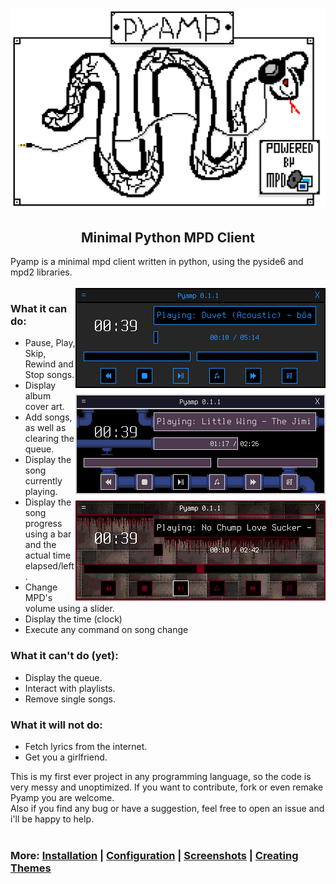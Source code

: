 <h3 align="center"><img src="img/doc/pyamp_logo_scaled.png" width="700px" alt="pyamp logo"></h3>
<h2 align="center">Minimal Python MPD Client</h2>

Pyamp is a minimal mpd client written in python, using the pyside6 and mpd2 libraries.<br>
<br>
<img src="img/doc/pyamp_main1.png" alt="main window" width="400px" align="right" style="image-rendering: pixelated;">

### What it can do:
<ul>
<li>Pause, Play, Skip, Rewind and Stop songs.</li>
<li>Display album cover art.</li>
<li>Add songs, as well as clearing the queue.</li>
<li>Display the song currently playing.</li>
<li>Display the song progress using a bar and the actual time elapsed/left.
<li>Change MPD's volume using a slider.</li>
<li>Display the time (clock)</li>
<li>Execute any command on song change</li>
</ul>

### What it can't do (yet):
<ul>
<li>Display the queue.</li>
<li>Interact with playlists.</li>
<li>Remove single songs.</li>
</ul>

### What it will not do:
<ul>
<li>Fetch lyrics from the internet.</li>
<li>Get you a girlfriend.</li>
</ul>
This is my first ever project in any programming language, so the code is very messy and unoptimized. If you want to contribute, fork or even remake Pyamp you are welcome.<br>
Also if you find any bug or have a suggestion, feel free to open an issue and i'll be happy to help.<br>
<br>

### More: [Installation](doc/install.md) | [Configuration](doc/config.md) | [Screenshots](doc/screenshots.md) | [Creating Themes](README.md)
